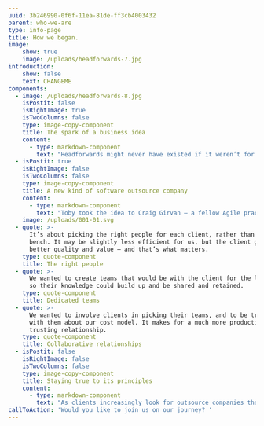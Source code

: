 ```yaml
---
uuid: 3b246990-0f6f-11ea-81de-ff3cb4003432
parent: who-we-are
type: info-page
title: How we began.
image:
    show: true
    image: /uploads/headforwards-7.jpg
introduction:
    show: false
    text: CHANGEME
components:
  - image: /uploads/headforwards-8.jpg
    isPostit: false
    isRightImage: true
    isTwoColumns: false
    type: image-copy-component
    title: The spark of a business idea
    content:
      - type: markdown-component
        text: "Headforwards might never have existed if it weren’t for a chance conversation at a barbecue. \rAgile practitioner Toby Parkins was talking with a product owner from a global corporation when the discussion turned to the difficulty of getting really good outsource developers.\r\n\n“He was talking about how you never get the right people, and how outsource companies just pull anyone off the bench to work on a project,” says Toby. “I knew instantly that I could put together a brilliant team for him – and the whole concept of Headforwards was founded in that moment.”"
  - isPostit: true
    isRightImage: false
    isTwoColumns: false
    type: image-copy-component
    title: A new kind of software outsource company
    content:
      - type: markdown-component
        text: "Toby took the idea to Craig Girvan – a fellow Agile practitioner – who had been thinking down similar lines. \n\nThey agreed that clients were short-changed by traditional outsourcers, who tend to prioritise their own business over that of their clients. \rThey sketched out a vision of a new kind of outsource company, built on three principles:"
    image: /uploads/001-01.svg
  - quote: >-
      It’s about picking the right people for each client, rather than running a
      bench. It may be slightly less efficient for us, but the client gets much
      better quality and value – and that’s what matters.
    type: quote-component
    title: The right people
  - quote: >-
      We wanted to create teams that would be with the client for the long-term,
      so their knowledge could build up and be shared and retained.
    type: quote-component
    title: Dedicated teams
  - quote: >-
      We wanted to involve clients in picking their teams, and to be transparent
      with them about our cost model. It makes for a much more productive and
      trusting relationship.
    type: quote-component
    title: Collaborative relationships
  - isPostit: false
    isRightImage: false
    isTwoColumns: false
    type: image-copy-component
    title: Staying true to its principles
    content:
      - type: markdown-component
        text: "As clients increasingly look for outsource companies that deliver long-term value and competitive differentiation, Headforwards stands in good stead for the future. \r\n\n“Everything about our business is modelled around what a client could want. As long as we stay true to that, Headforwards will continue to grow.”"
callToAction: 'Would you like to join us on our journey? '
---
```


